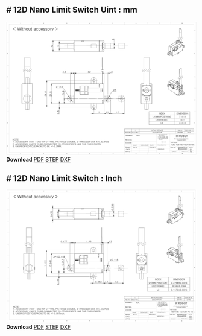 ## # 12D Nano Limit Switch Uint : mm
![12D-12S7S-15 Drawing](./data/ENG-ver_IRMAA02190220-12D-12S7S-15_mm_Rev01_20250605.png)  
**Download** <a class="downloadbtn" href="./data/ENG-ver_IRMAA02190220-12D-12S7S-15_mm_Rev01_20250605.pdf" download>PDF</a> <a class="downloadbtn" href="./data/IRMAA02190220_without-Accessory_12D-12S7S-15_Rev01_20250605.step" download>STEP</a> <a class="downloadbtn" href="./data/IRMAA02190220-12D-12S7S-15_mm_Rev01_20250605.DXF" download>DXF</a>
## # 12D Nano Limit Switch : Inch
![12D-12S7S-15](./data/ENG-ver_IRMAA02190220-12D-12S7S-15_inch_Rev01_20250605.png)  
**Download** <a class="downloadbtn" href="./data/ENG-ver_IRMAA02190220-12D-12S7S-15_inch_Rev01_20250605.pdf" download>PDF</a> <a class="downloadbtn" href="./data/IRMAA02190220_with-Accessory_12D-12S7S-15_Rev01_20250605.step" download>STEP</a> <a class="downloadbtn" href="./data/ENG-ver_IRMAA02190220-12D-12S7S-15_inch_Rev01_20250605.DXF" download>DXF</a>
